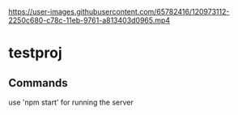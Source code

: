 
https://user-images.githubusercontent.com/65782416/120973112-2250c680-c78c-11eb-9761-a813403d0965.mp4

# testproj

## Commands
use 'npm start' for running the server
 
